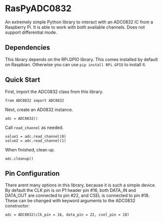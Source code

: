 # RasPyADC0832
An extremely simple Python library to interact with an ADC0832 IC from a Raspberry Pi. It is able to work with both available channels. Does not support differential mode.

## Dependencies
This library depends on the RPi.GPIO library. This comes installed by default on Raspbian. Otherwise you can use `pip install RPi.GPIO` to install it.

## Quick Start
First, import the ADC0832 class from this library.
```
from ADC0832 import ADC0832
```

Next, create an AD0832 instance.
```
adc = ADC0832()
```

Call `read_channel` as needed.
```
value1 = adc.read_channel(0)
value2 = adc.read_channel(1)
```

When finished, clean up.
```
adc.cleanup()
```

## Pin Configuration
There arent many options in this library, because it is such a simple device. By default the CLK pin is on P1 header pin #16, both DATA_IN and DATA_OUT are connected to pin #22, and CSEL is connected to pin #18. These can be changed with keyword arguments to the ADC0832 constructor:
```
adc = ADC0832(clk_pin = 16, data_pin = 22, csel_pin = 18)
```
